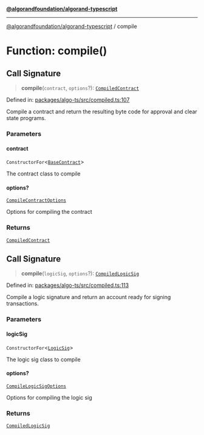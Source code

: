 [**@algorandfoundation/algorand-typescript**](../README.md)

***

[@algorandfoundation/algorand-typescript](../README.md) / compile

# Function: compile()

## Call Signature

> **compile**(`contract`, `options`?): [`CompiledContract`](../type-aliases/CompiledContract.md)

Defined in: [packages/algo-ts/src/compiled.ts:107](https://github.com/algorandfoundation/puya-ts/blob/14c9827d80da81ff08b4923e997ba22be04aa0db/packages/algo-ts/src/compiled.ts#L107)

Compile a contract and return the resulting byte code for approval and clear state programs.

### Parameters

#### contract

`ConstructorFor`\<[`BaseContract`](../classes/BaseContract.md)\>

The contract class to compile

#### options?

[`CompileContractOptions`](../type-aliases/CompileContractOptions.md)

Options for compiling the contract

### Returns

[`CompiledContract`](../type-aliases/CompiledContract.md)

## Call Signature

> **compile**(`logicSig`, `options`?): [`CompiledLogicSig`](../type-aliases/CompiledLogicSig.md)

Defined in: [packages/algo-ts/src/compiled.ts:113](https://github.com/algorandfoundation/puya-ts/blob/14c9827d80da81ff08b4923e997ba22be04aa0db/packages/algo-ts/src/compiled.ts#L113)

Compile a logic signature and return an account ready for signing transactions.

### Parameters

#### logicSig

`ConstructorFor`\<[`LogicSig`](../classes/LogicSig.md)\>

The logic sig class to compile

#### options?

[`CompileLogicSigOptions`](../type-aliases/CompileLogicSigOptions.md)

Options for compiling the logic sig

### Returns

[`CompiledLogicSig`](../type-aliases/CompiledLogicSig.md)
